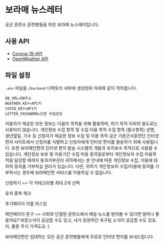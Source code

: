 # 보라매 뉴스레터

공군 훈련소 훈련병들을 위한 보라매 뉴스레터입니다.

## 사용 API

- [Corona-19-API](https://api.corona-19.kr/)
- [OpenWeather API](https://openweathermap.org/api)


## 파일 설정
```.env``` 파일을 ```/backend``` 디렉토리 내부에 생성한뒤 아래와 같이 적어줍니다.

```
DB_URL=DB주소
WEATHER_KEY=API키
COVID_KEY=API키
LETTER_PASSWORD=인편 비밀번호
```

이용자가 제공한 모든 정보는 다음의 목적을 위해 활용하며, 하기 목적 이외의 용도로는 사용되지 않습니다.
개인정보 수집 항목 및 수집·이용 목적
수집 항목 (필수항목)
성명, 생년월일, 기수 등 신청자가 제공한 정보
수집 및 이용 목적
공군 기본군사훈련단 인터넷 편지 사이트에서 신청자를 식별하고 신청자에게 인터넷 편지를 발송하기 위해 사용됩니다. 또한 보라매인편의 인터넷 편지 발송 시스템의 개발과 유지보수 목적으로 사용될 수 있습니다.
개인정보 보유 및 이용기간
수집·이용 동의일로부터 개인정보의 수집·이용목적을 달성할 때까지
동의거부관리
귀하께서는 본 안내에 따른 개인정보 수집, 이용에 대하여 동의를 거부하실 권리가 있습니다. 다만, 귀하가 개인정보의 수집/이용에 동의를 거부하시는 경우에 보라매인편 서비스를 이용하실 수 없습니다.

신청하기 => 각 카테고리별 최대 2개 선택

유저 중복 체크

후기페이지 이름 마스킹

메인페이지 문구 =>
사회와 단절된 훈련소에서 매일 뉴스를 받아볼 수 있다면 얼마나 좋을까요?
바깥소식이 궁금할 수도 있고, 내가 응원하던 축구팀 소식이 궁금할 수도 있죠.
아, 물론 주식 가격도요 :)

보라매인편은 입대하는 모든 공군 훈련병들에게 무료로 인터넷 편지를 보내드립니다.